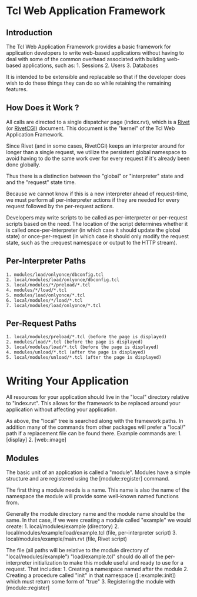 Tcl Web Application Framework
=============================

Introduction
------------

The Tcl Web Application Framework provides a basic framework for application
developers to write web-based applications without having to deal with some
of the common overhead associated with building web-based applications, such
as:
	1. Sessions
	2. Users
	3. Databases

It is intended to be extensible and replacable so that if the developer does
wish to do these things they can do so while retaining the remaining features.

How Does it Work ?
------------------

All calls are directed to a single dispatcher page (index.rvt), which is a
[Rivet](http://tcl.apache.org/rivet/) (or [RivetCGI](https://chiselapp.com/user/rkeene/repository/rivetcgi/)) document.  This document is the "kernel" of the Tcl Web
Application Framework.

Since Rivet (and in some cases, RivetCGI) keeps an interpreter around for
longer than a single request, we utilize the persistent global namespace to
avoid having to do the same work over for every request if it's already been
done globally.

Thus there is a distinction between the "global" or "interpreter" state and
and the "request" state time.

Because we cannot know if this is a new interpreter ahead of request-time, we
must perform all per-interpreter actions if they are needed for every request
followed by the per-request actions.

Developers may write scripts to be called as per-interpreter or per-request
scripts based on the need.  The location of the script determines whether it
is called once-per-interpreter (in which case it should update the global
state) or once-per-request (in which case it should only modify the request
state, such as the ::request namespace or output to the HTTP stream).


Per-Interpreter Paths
---------------------
	1. modules/load/onlyonce/dbconfig.tcl
	2. local/modules/load/onlyonce/dbconfig.tcl
	3. local/modules/*/preload/*.tcl
	4. modules/*/load/*.tcl
	5. modules/load/onlyonce/*.tcl
	6. local/modules/*/load/*.tcl
	7. local/modules/load/onlyonce/*.tcl


Per-Request Paths
-----------------
	1. local/modules/preload/*.tcl (before the page is displayed)
	2. modules/load/*.tcl (before the page is displayed)
	3. local/modules/load/*.tcl (before the page is displayed)
	4. modules/unload/*.tcl (after the page is displayed)
	5. local/modules/unload/*.tcl (after the page is displayed)


Writing Your Application
========================

All resources for your application should live in the "local" directory
relative to "index.rvt".  This allows for the framework to be replaced around
your application without affecting your application.

As above, the "local" tree is searched along with the framework paths.  In
addition many of the commands from other packages will prefer a "local/"
path if a replacement file can be found there.  Example commands are:
	1. [display]
	2. [web::image]

Modules
-------
The basic unit of an application is called a "module".  Modules have a simple
structure and are registered using the [module::register] command.

The first thing a module needs is a name.  This name is also the name of the
namespace the module will provide some well-known named functions from.

Generally the module directory name and the module name should be the same.
In that case, if we were creating a module called "example" we would create:
	1. local/modules/example (directory)
	2. local/modules/example/load/example.tcl (file, per-interpreter script)
	3. local/modules/example/main.rvt (file, Rivet script)

The file (all paths will be relative to the module directory of
"local/modules/example") "load/example.tcl" should do all of the
per-interpreter initialization to make this module useful and ready to use for
a request.  That includes:
	1. Creating a namespace named after the module
	2. Creating a procedure called "init" in that namespace ([::example::init]) which must return some form of "true"
	3. Registering the module with [module::register]
